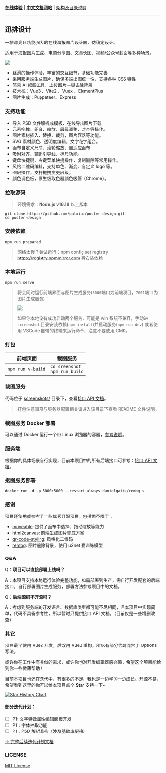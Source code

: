 **[在线体验](https://design.palxp.cn/)** | **[中文文档网站](https://xp.palxp.cn/)** | [架构及目录说明](https://xp.palxp.cn/#/articles/1689321259854)

---

## 迅排设计

一款漂亮且功能强大的在线海报图片设计器，仿稿定设计。

适用于海报图片生成、电商分享图、文章长图、视频/公众号封面等多种场景。

![](https://xp.palxp.cn/images/2023-7-16-1689500112694.gif)

- 丝滑的操作体验，丰富的交互细节，基础功能完善
- 采用服务端生成图片，确保多端出图统一性，支持各种 CSS 特性
- 简易 AI 抠图工具，上传图片一键去除背景
- 技术栈：Vue3 、Vite2 、Vuex 、ElementPlus
- 图片生成：Puppeteer、Express

### 支持功能

- 导入 PSD 文件解析成模板、在线导出图片下载
- 元素拖拽、组合、缩放、层级调整、对齐等操作。
- 图片素材插入、替换、裁剪，图片容器等功能。
- SVG 素材颜色、透明度编辑，文字花字组合。
- 画布自定义尺寸、滚轮缩放、自适应画布
- 吸附对齐、辅助引导线、标尺功能。
- 键盘快捷键、右键菜单快捷操作，复制删除等常用操作。
- 风格二维码编辑，支持单色、渐变、自定义 logo 等。
- 图层操作，支持拖拽变更层级。
- 颜色调色板，原生级取色器颜色吸管（Chrome）。

### 拉取源码

> 环境需求：**Node.js v16.18** 以上版本

```
git clone https://github.com/palxiao/poster-design.git
cd poster-design
```

### 安装依赖

```
npm run prepared
```

> 网络太慢？尝试运行：npm config set registry https://registry.npmmirror.com 再安装依赖

### 本地运行

```
npm run serve
```

> 将会同时运行前端界面与图片生成服务(`3000`端口为前端项目，`7001`端口为图片生成服务)：
>
> ![](https://xp.palxp.cn/images/2023-7-16-1689498291322.png)
>
> 如果你本地没有成功启动两个服务，可能是 win 系统不兼容，手动进 `screenshot` 目录安装依赖(`npm install`)并启动服务(`npm run dev`) 或者使用 VSCode 自带的终端来运行命令，注意不要使用 CMD。

### 打包

| 前端页面          | 截图服务                              |
| ----------------- | ------------------------------------- |
| `npm run v-build` | `cd sreenshot` <br /> `npm run build` |

### 截图服务

代码位于 [screenshots/](https://github.com/palxiao/poster-design/tree/main/screenshot) 目录下，查看[接口 API 文档](https://xp.palxp.cn/apidoc/screenshot.html)。

> 打包注意事项与服务器配置相关请进入该目录下查看 README 文件说明。

### 截图服务 Docker 部署

可以通过 Docker 运行一个带 Linux 浏览器的容器，[参考说明](https://xp.palxp.cn/#/articles/1689319644311?id=docker%e5%ae%b9%e5%99%a8)。

### 服务端

根据你的具体场景自行实现，目前本项目中的所有后端接口可参考：[接口 API 文档](https://xp.palxp.cn/apidoc/index.html)。

### 抠图服务部署

```
docker run -d -p 5000:5000 --restart always danielgatis/rembg s
```

### 感谢

项目还使用或参考了一些优秀开源项目，包括但不限于：

- [moveable](https://github.com/daybrush/moveable): 提供了画布中选择、拖动缩放等能力
- [html2canvas](https://github.com/niklasvh/html2canvas): 前端生成图片兜底方案
- [qr-code-styling](https://qr-code-styling.com/): 风格化二维码
- [rembg](https://github.com/danielgatis/rembg): 图片删除背景，使用 u2net 预训练模型

### Q&A

Q：**项目可以直接部署上线吗？**

A：本项目支持本地运行体验完整功能，如需部署到生产，需自行开发配套的后端接口，自行部署图片生成服务，部署方法参考项目中的文档。

Q：**后端源码不开源吗？**

A：考虑到服务端的开发语言、数据库类型都可能不尽相同，且本项目中实现简单，代码不具备参考性，所以暂时只提供接口 API 文档。（目前仅是一些增删改查）

### 其它

项目最早使用 Vue2 开发，后改用 Vue3 重构，所以有部分代码混合了 Options 写法。

或许你在工作中有类似的需求，或许你也对开发编辑器感兴趣，希望这个项目能给到你一些微薄帮助！

目前本项目也还在迭代中，有很多的不足，我也是一边学习一边成长。开源不易，希望看到这里的你可以给本项目点个 **Star** 支持一下~

[![Star History Chart](https://api.star-history.com/svg?repos=palxiao/poster-design&type=Date)](https://star-history.com/#palxiao/poster-design&Date)

#### 部分迭代计划：

- [ ] P1: 文字特效属性编辑面板开发
- [ ] P1：字体抽取功能
- [ ] P1：PSD 解析重构（涉及基础库更换）

[ -> 完整后续迭代计划文档](https://xp.palxp.cn/#/articles/1689319986889?id=%e8%bf%ad%e4%bb%a3%e8%ae%a1%e5%88%92)

### LICENSE

[MIT License](https://github.com/palxiao/poster-design/blob/main/LICENSE)
